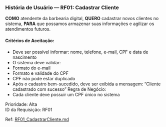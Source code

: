 ### História de Usuário — RF01: Cadastrar Cliente

**COMO** atendente da barbearia digital,
**QUERO** cadastrar novos clientes no sistema,
**PARA** que possamos armazenar suas informações e agilizar os atendimentos futuros.

#### Critérios de Aceitação:
- Deve ser possível informar: nome, telefone, e-mail, CPF e data de nascimento
- O sistema deve validar:
- Formato do e-mail
- Formato e validade do CPF
- CPF não pode estar duplicado
- Após o cadastro bem-sucedido, deve ser exibida a mensagem: “Cliente cadastrado com sucesso”
Regra de Negócio:
- Cada cliente deve possuir um CPF único no sistema

Prioridade: Alta  
ID da Requisição: RF01

Ref: [RF01_CadastrarCliente.md](https://github.com/Edilson-Gomes/Barbearia-Digital/blob/main/docs/funcionais/RF01_CadastrarCliente.md)
